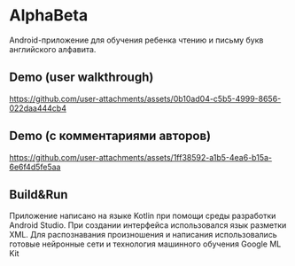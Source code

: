 # AlphaBeta
Android-приложение для обучения ребенка чтению и письму букв английского алфавита.

## Demo (user walkthrough)
https://github.com/user-attachments/assets/0b10ad04-c5b5-4999-8656-022daa444cb4

## Demo (с комментариями авторов)
https://github.com/user-attachments/assets/1ff38592-a1b5-4ea6-b15a-6e6f4d5fe5aa

## Build&Run
Приложение написано на языке Kotlin при помощи среды разработки Android Studio. При создании интерфейса использовался язык разметки XML.
Для распознавания произношения и написания использовались готовые нейронные сети и технология машинного обучения Google ML Kit
